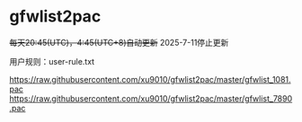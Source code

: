 # gfwlist2pac
~~每天20:45(UTC)，4:45(UTC+8)自动更新~~
2025-7-11停止更新

用户规则：user-rule.txt

https://raw.githubusercontent.com/xu9010/gfwlist2pac/master/gfwlist_1081.pac
https://raw.githubusercontent.com/xu9010/gfwlist2pac/master/gfwlist_7890.pac
